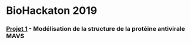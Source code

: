 # BioHackaton 2019

### [Projet 1](https://github.com/BioHackatonUdeM/BioHack2019/blob/master/Projet1/README.md) - Modélisation de la structure de la protéine antivirale MAVS
